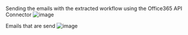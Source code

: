 Sending the emails with the extracted workflow using the Office365 API Connector
![image](https://github.com/user-attachments/assets/3d9448ac-a7ad-4540-a6aa-5ba7ab88fbdd)


Emails that are send
![image](https://github.com/user-attachments/assets/2be673c0-93fe-4bce-85c0-7c23ff85b0f0)
